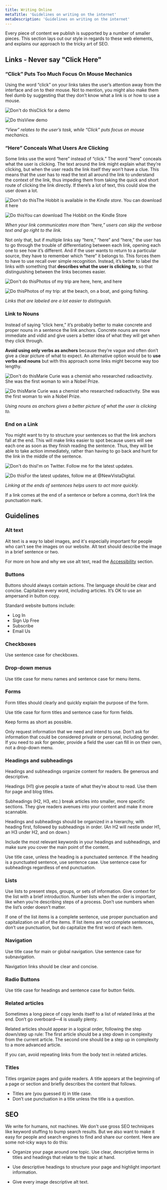 ```yaml
---
title: Writing Online
metaTitle: 'Guidelines on writing on the internet'
metaDescription: 'Guidelines on writing on the internet'
---
```


Every piece of content we publish is supported by a number of smaller pieces. This section lays out our style in regards to these web elements, and explains our approach to the tricky art of SEO.

## Links - Never say "Click Here"
### “Click” Puts Too Much Focus On Mouse Mechanics

Using the word “click” on your links takes the user’s attention away from the interface and on to their mouse. Not to mention, you might also make them feel dumb by suggesting that they don’t know what a link is or how to use a mouse.

<div class="box">
  <p><img src="../images/icons/no.svg" alt="Don't do this" class="icon" /><a>Click for a demo</a></p>
  <p><img src="../images/icons/yes.svg" alt="Do this" class="icon" /><a>View demo</a></p>
</div>
<i>“View” relates to the user’s task, while “Click” puts focus on mouse mechanics.</i>

### “Here” Conceals What Users Are Clicking

Some links use the word “here” instead of “click.” The word "here" conceals what the user is clicking. The text around the link might explain what they’re clicking, but when the user reads the link itself they won’t have a clue. This means that the user has to read the text all around the link to understand the context of the link, thus impeding them from taking the quick and short route of clicking the link directly. If there’s a lot of text, this could slow the user down a lot.

<div class="box">
  <p><img src="../images/icons/no.svg" alt="Don't do this" class="icon" />The Hobbit is available in the <i>Kindle store</i>. You can download it <a>here</a></p>
  <p><img src="../images/icons/yes.svg" alt="Do this" class="icon" />You can download <a>The Hobbit on the Kindle Store</a></p>
</div>

<i>When your link communicates more than “here,” users can skip the verbose text and go right to the link.</i>

Not only that, but if multiple links say “here,” “here” and “here,” the user has to go through the trouble of differentiating between each link, opening each one to see how it’s different. And if the user wants to return to a particular source, they have to remember which “here” it belongs to. This forces them to have to use recall over simple recognition. Instead, it’s better to label the links with something that **describes what the user is clicking to**, so that distinguishing between the links becomes easier.

<div class="box">
  <p><img src="../images/icons/no.svg" alt="Don't do this" class="icon" />Photos of my trip are <a>here</a>, <a>here</a>, and <a>here</a></p>
  <p><img src="../images/icons/yes.svg" alt="Do this" class="icon" />Photos of my trip: <a>at the beach</a>, <a>on a boat</a>, and <a>going fishing</a>.</p>
</div>

*Links that are labeled are a lot easier to distinguish.*

### Link to Nouns
Instead of saying “click here,” it’s probably better to make concrete and proper nouns in a sentence the link anchors. Concrete nouns are more immediate and vidid and give users a better idea of what they will get when they click through.

**Avoid using only verbs as anchors** because they’re vague and often don’t give a clear picture of what to expect. An alternative option would be to **use verbs and nouns** but with this approach some links might become way too lengthy.

<div class="box">
  <p><img src="../images/icons/no.svg" alt="Don't do this" class="icon" />Marie Curie was a chemist who <a>researched radioactivity</a>. She was the first woman to <a>win a Nobel Prize</a>.</p>
  <p><img src="../images/icons/yes.svg" alt="Do this" class="icon" /><a>Marie Curie</a> was a chemist who researched radioactivity. She was the <a>first woman to win a Nobel Prize</a>.</p>
</div>
<i>Using nouns as anchors gives a better picture of what the user is clicking to.</i>

### End on a Link
You might want to try to structure your sentences so that the link anchors fall at the end. This will make links easier to spot because users will see each one as soon as they finish reading the sentence. Thus, they will be able to take action immediately, rather than having to go back and hunt for the link in the middle of the sentence.

<div class="box">
  <p><img src="../images/icons/no.svg" alt="Don't do this" class="icon" />I'm on <a>Twitter</a>. Follow me for the latest updates.</p>
  <p><img src="../images/icons/yes.svg" alt="Do this" class="icon" />For the latest updates, follow me at <a>@NewVistaDigital</a>.</p>
</div>
<i>Linking at the ends of sentences helps users to act more quickly.</i>

If a link comes at the end of a sentence or before a comma, don’t link the punctuation mark.

## Guidelines

### Alt text

Alt text is a way to label images, and it's especially important for people who can’t see the images on our website. Alt text should describe the image in a brief sentence or two.

For more on how and why we use alt text, read the [Accessibility](/voice-and-tone/12-writing-for-accessibility.html) section.

### Buttons

Buttons should always contain actions. The language should be clear and concise. Capitalize every word, including articles. It’s OK to use an ampersand in button copy.

Standard website buttons include:

- Log In
- Sign Up Free
- Subscribe
- Email Us

### Checkboxes

Use sentence case for checkboxes.

### Drop-down menus

Use title case for menu names and sentence case for menu items.

### Forms

Form titles should clearly and quickly explain the purpose of the form.

Use title case for form titles and sentence case for form fields.

Keep forms as short as possible.

Only request information that we need and intend to use. Don’t ask for information that could be considered private or personal, including gender. If you need to ask for gender, provide a field the user can fill in on their own, not a drop-down menu. 

### Headings and subheadings

Headings and subheadings organize content for readers. Be generous and descriptive.

Headings (H1) give people a taste of what they’re about to read. Use them for page and blog titles.

Subheadings (H2, H3, etc.) break articles into smaller, more specific sections. They give readers avenues into your content and make it more scannable.

Headings and subheadings should be organized in a hierarchy, with heading first, followed by subheadings in order. (An H2 will nestle under H1, an H3 under H2, and on down.)

Include the most relevant keywords in your headings and subheadings, and make sure you cover the main point of the content.

Use title case, unless the heading is a punctuated sentence. If the heading is a punctuated sentence, use sentence case. Use sentence case for subheadings regardless of end punctuation.

### Lists

Use lists to present steps, groups, or sets of information. Give context for the list with a brief introduction. Number lists when the order is important, like when you’re describing steps of a process. Don’t use numbers when the list’s order doesn’t matter. 

If one of the list items is a complete sentence, use proper punctuation and capitalization on all of the items. If list items are not complete sentences, don’t use punctuation, but do capitalize the first word of each item.

### Navigation

Use title case for main or global navigation. Use sentence case for subnavigation.

Navigation links should be clear and concise.

### Radio Buttons

Use title case for headings and sentence case for button fields.

### Related articles

Sometimes a long piece of copy lends itself to a list of related links at the end. Don’t go overboard—4 is usually plenty.

Related articles should appear in a logical order, following the step down/step up rule: The first article should be a step down in complexity from the current article. The second one should be a step up in complexity to a more advanced article.

If you can, avoid repeating links from the body text in related articles.

### Titles

Titles organize pages and guide readers. A title appears at the beginning of a page or section and briefly describes the content that follows.

 - Titles are (you guessed it) in title case.
 - Don’t use punctuation in a title unless the title is a question.

## SEO

We write for humans, not machines. We don't use gross SEO techniques like keyword stuffing to bump search results. But we also want to make it easy for people and search engines to find and share our content. Here are some not-icky ways to do this:

* Organize your page around one topic. Use clear, descriptive terms in titles and headings that relate to the topic at hand.

* Use descriptive headings to structure your page and highlight important information.

* Give every image descriptive alt text.
